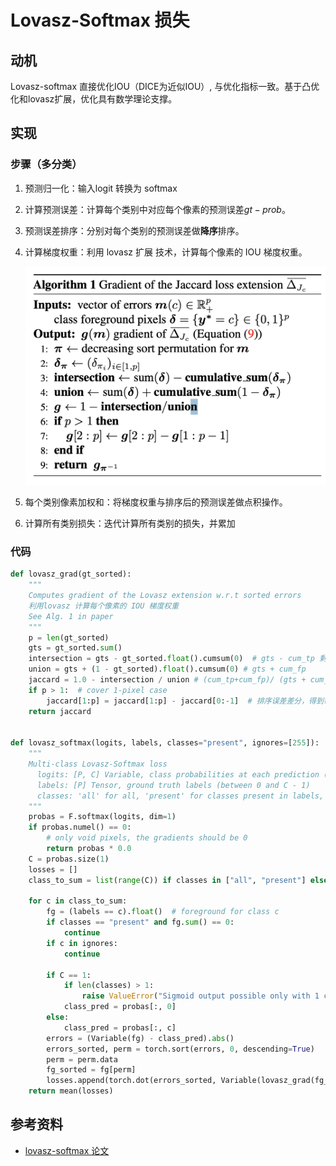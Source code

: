 # Lovasz-Softmax 损失

## 动机

Lovasz-softmax 直接优化IOU（DICE为近似IOU）, 与优化指标一致。基于凸优化和lovasz扩展，优化具有数学理论支撑。

## 实现

### 步骤（多分类）

1. 预测归一化：输入logit 转换为 softmax

2. 计算预测误差：计算每个类别中对应每个像素的预测误差$gt - prob$。

3. 预测误差排序：分别对每个类别的预测误差做**降序**排序。

4. 计算梯度权重：利用 lovasz 扩展 技术，计算每个像素的 IOU 梯度权重。

   ![lovasz-grad](../graph/image-20250929164238895.png)

5. 每个类别像素加权和：将梯度权重与排序后的预测误差做点积操作。

6. 计算所有类别损失：迭代计算所有类别的损失，并累加

### 代码

```python
def lovasz_grad(gt_sorted):
    """
    Computes gradient of the Lovasz extension w.r.t sorted errors
    利用lovasz 计算每个像素的 IOU 梯度权重
    See Alg. 1 in paper
    """
    p = len(gt_sorted)
    gts = gt_sorted.sum()
    intersection = gts - gt_sorted.float().cumsum(0)  # gts - cum_tp 剩余的正类数 （随着前缀的增加而减少）
    union = gts + (1 - gt_sorted).float().cumsum(0) # gts + cum_fp
    jaccard = 1.0 - intersection / union # (cum_tp+cum_fp)/ (gts + cum_fp)
    if p > 1:  # cover 1-pixel case
        jaccard[1:p] = jaccard[1:p] - jaccard[0:-1]  # 排序误差差分，得到每个位置的权重/导数
    return jaccard

  
def lovasz_softmax(logits, labels, classes="present", ignores=[255]):
    """
    Multi-class Lovasz-Softmax loss
      logits: [P, C] Variable, class probabilities at each prediction (between 0 and 1)
      labels: [P] Tensor, ground truth labels (between 0 and C - 1)
      classes: 'all' for all, 'present' for classes present in labels, or a list of classes to average.
    """
    probas = F.softmax(logits, dim=1)
    if probas.numel() == 0:
        # only void pixels, the gradients should be 0
        return probas * 0.0
    C = probas.size(1)
    losses = []
    class_to_sum = list(range(C)) if classes in ["all", "present"] else classes
		
    for c in class_to_sum:
        fg = (labels == c).float()  # foreground for class c
        if classes == "present" and fg.sum() == 0:
            continue
        if c in ignores:
            continue

        if C == 1:
            if len(classes) > 1:
                raise ValueError("Sigmoid output possible only with 1 class")
            class_pred = probas[:, 0]
        else:
            class_pred = probas[:, c]
        errors = (Variable(fg) - class_pred).abs()  
        errors_sorted, perm = torch.sort(errors, 0, descending=True)  
        perm = perm.data
        fg_sorted = fg[perm]
        losses.append(torch.dot(errors_sorted, Variable(lovasz_grad(fg_sorted))))
    return mean(losses)
```



## 参考资料

* [lovasz-softmax 论文](https://arxiv.org/pdf/1705.08790)